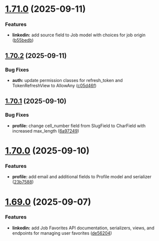 # [1.71.0](https://github.com/ghorbani-mohammad/Django-Social-Networks-Crawler/compare/v1.70.2...v1.71.0) (2025-09-11)


### Features

* **linkedin:** add source field to Job model with choices for job origin ([b55bedb](https://github.com/ghorbani-mohammad/Django-Social-Networks-Crawler/commit/b55bedbf6c47b116cc585152471c23e29803a329))



## [1.70.2](https://github.com/ghorbani-mohammad/Django-Social-Networks-Crawler/compare/v1.70.1...v1.70.2) (2025-09-11)


### Bug Fixes

* **auth:** update permission classes for refresh_token and TokenRefreshView to AllowAny ([c05d46f](https://github.com/ghorbani-mohammad/Django-Social-Networks-Crawler/commit/c05d46fe24c084a848415d4819ca8129771feb78))



## [1.70.1](https://github.com/ghorbani-mohammad/Django-Social-Networks-Crawler/compare/v1.70.0...v1.70.1) (2025-09-10)


### Bug Fixes

* **profile:** change cell_number field from SlugField to CharField with increased max_length ([6a97249](https://github.com/ghorbani-mohammad/Django-Social-Networks-Crawler/commit/6a97249d1a04f3d31da499e1a61ff1be8a8aa328))



# [1.70.0](https://github.com/ghorbani-mohammad/Django-Social-Networks-Crawler/compare/v1.69.0...v1.70.0) (2025-09-10)


### Features

* **profile:** add email and additional fields to Profile model and serializer ([23b7588](https://github.com/ghorbani-mohammad/Django-Social-Networks-Crawler/commit/23b75883983e54dd47607688d9d38848b5a1a132))



# [1.69.0](https://github.com/ghorbani-mohammad/Django-Social-Networks-Crawler/compare/v1.68.0...v1.69.0) (2025-09-07)


### Features

* **linkedin:** add Job Favorites API documentation, serializers, views, and endpoints for managing user favorites ([de56204](https://github.com/ghorbani-mohammad/Django-Social-Networks-Crawler/commit/de56204366d9813cdc1647acdf49df24e8b846ef))



